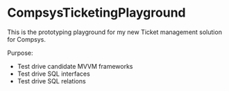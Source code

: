 CompsysTicketingPlayground
==========================

This is the prototyping playground for my new Ticket management solution for Compsys.

Purpose:

- Test drive candidate MVVM frameworks
- Test drive SQL interfaces
- Test drive SQL relations

